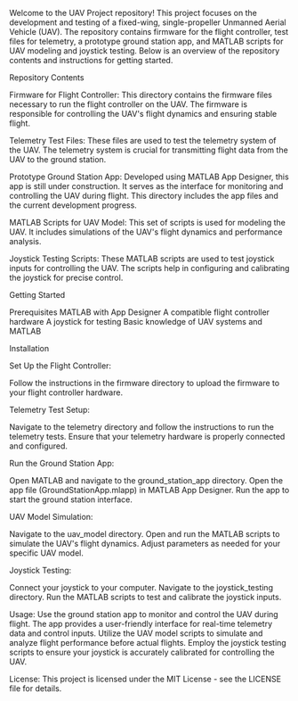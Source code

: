 Welcome to the UAV Project repository! This project focuses on the development and testing of a fixed-wing, single-propeller Unmanned Aerial Vehicle (UAV). The repository contains firmware for the flight controller, test files for telemetry, a prototype ground station app, and MATLAB scripts for UAV modeling and joystick testing. Below is an overview of the repository contents and instructions for getting started.

Repository Contents

Firmware for Flight Controller: This directory contains the firmware files necessary to run the flight controller on the UAV. The firmware is responsible for controlling the UAV's flight dynamics and ensuring stable flight.

Telemetry Test Files: These files are used to test the telemetry system of the UAV. The telemetry system is crucial for transmitting flight data from the UAV to the ground station.

Prototype Ground Station App: Developed using MATLAB App Designer, this app is still under construction. It serves as the interface for monitoring and controlling the UAV during flight. This directory includes the app files and the current development progress.

MATLAB Scripts for UAV Model: This set of scripts is used for modeling the UAV. It includes simulations of the UAV's flight dynamics and performance analysis.

Joystick Testing Scripts: These MATLAB scripts are used to test joystick inputs for controlling the UAV. The scripts help in configuring and calibrating the joystick for precise control.

Getting Started

Prerequisites
MATLAB with App Designer
A compatible flight controller hardware
A joystick for testing
Basic knowledge of UAV systems and MATLAB

Installation

Set Up the Flight Controller:

Follow the instructions in the firmware directory to upload the firmware to your flight controller hardware.

Telemetry Test Setup:

Navigate to the telemetry directory and follow the instructions to run the telemetry tests. Ensure that your telemetry hardware is properly connected and configured.

Run the Ground Station App:

Open MATLAB and navigate to the ground_station_app directory.
Open the app file (GroundStationApp.mlapp) in MATLAB App Designer.
Run the app to start the ground station interface.

UAV Model Simulation:

Navigate to the uav_model directory.
Open and run the MATLAB scripts to simulate the UAV's flight dynamics. Adjust parameters as needed for your specific UAV model.

Joystick Testing:

Connect your joystick to your computer.
Navigate to the joystick_testing directory.
Run the MATLAB scripts to test and calibrate the joystick inputs.

Usage:
Use the ground station app to monitor and control the UAV during flight. The app provides a user-friendly interface for real-time telemetry data and control inputs.
Utilize the UAV model scripts to simulate and analyze flight performance before actual flights.
Employ the joystick testing scripts to ensure your joystick is accurately calibrated for controlling the UAV.

License:
This project is licensed under the MIT License - see the LICENSE file for details.
